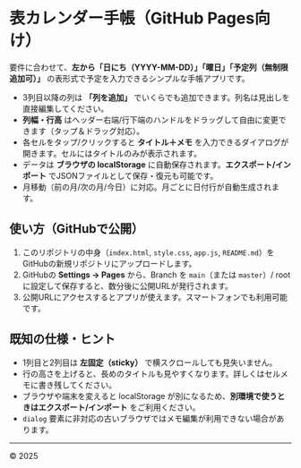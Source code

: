 # 表カレンダー手帳（GitHub Pages向け）

要件に合わせて、**左から「日にち（YYYY-MM-DD）」「曜日」「予定列（無制限追加可）」** の表形式で予定を入力できるシンプルな手帳アプリです。

- 3列目以降の列は **「列を追加」** でいくらでも追加できます。列名は見出しを直接編集してください。
- **列幅・行高** はヘッダー右端/行下端のハンドルをドラッグして自由に変更できます（タップ＆ドラッグ対応）。
- 各セルをタップ/クリックすると **タイトル＋メモ** を入力できるダイアログが開きます。セルにはタイトルのみが表示されます。
- データは **ブラウザの localStorage** に自動保存されます。**エクスポート/インポート** でJSONファイルとして保存・復元も可能です。
- 月移動（前の月/次の月/今日）に対応。月ごとに日付行が自動生成されます。

## 使い方（GitHubで公開）

1. このリポジトリの中身（`index.html`, `style.css`, `app.js`, `README.md`）をGitHubの新規リポジトリにアップロードします。
2. GitHubの **Settings → Pages** から、Branch を `main`（または `master`）/ root に設定して保存すると、数分後に公開URLが発行されます。
3. 公開URLにアクセスするとアプリが使えます。スマートフォンでも利用可能です。

## 既知の仕様・ヒント

- 1列目と2列目は **左固定（sticky）** で横スクロールしても見失いません。
- 行の高さを上げると、長めのタイトルも見やすくなります。詳しくはセルメモに書き残してください。
- ブラウザや端末を変えると localStorage が別になるため、**別環境で使うときはエクスポート/インポート** をご利用ください。
- `dialog` 要素に非対応の古いブラウザではメモ編集が利用できない場合があります。

---

© 2025
